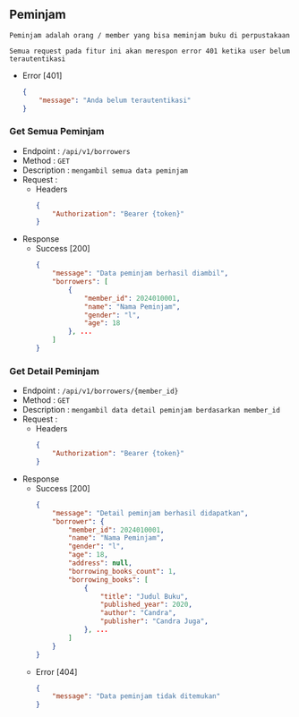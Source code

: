 ## Peminjam
`Peminjam adalah orang / member yang bisa meminjam buku di perpustakaan`

`Semua request pada fitur ini akan merespon error 401 ketika user belum terautentikasi`

- Error [401]
    ```json
    {
        "message": "Anda belum terautentikasi"
    }
    ```

### Get Semua Peminjam

- Endpoint : `/api/v1/borrowers`
- Method : `GET`
- Description : `mengambil semua data peminjam`
- Request : 
    - Headers
        ```json
        {
            "Authorization": "Bearer {token}"
        }
        ```
- Response
    - Success [200]
        ```json
        {
            "message": "Data peminjam berhasil diambil",
            "borrowers": [
                {
                    "member_id": 2024010001,
                    "name": "Nama Peminjam",
                    "gender": "l",
                    "age": 18
                }, ...
            ]
        }
        ```

### Get Detail Peminjam

- Endpoint : `/api/v1/borrowers/{member_id}`
- Method : `GET`
- Description : `mengambil data detail peminjam berdasarkan member_id`
- Request : 
    - Headers
        ```json
        {
            "Authorization": "Bearer {token}"
        }
        ```
- Response
    - Success [200]
        ```json
        {
            "message": "Detail peminjam berhasil didapatkan",
            "borrower": {
                "member_id": 2024010001,
                "name": "Nama Peminjam",
                "gender": "l",
                "age": 18,
                "address": null,
                "borrowing_books_count": 1,
                "borrowing_books": [
                    {
                        "title": "Judul Buku",
                        "published_year": 2020,
                        "author": "Candra",
                        "publisher": "Candra Juga",
                    }, ...
                ]
            }
        }
        ```
    - Error [404]
        ```json
        {
            "message": "Data peminjam tidak ditemukan"
        }
        ```
